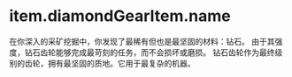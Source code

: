 # item.diamondGearItem.name
<lore>
在你深入的采矿挖掘中，你发现了最稀有但也是最坚固的材料：钻石。
由于其强度，钻石齿轮能够完成最苛刻的任务，而不会损坏或磨损。
</lore>
<no_lore>
钻石齿轮作为最终级别的齿轮，拥有最坚固的质地。它用于最复杂的机器。
</no_lore>
<recipes_usages stack="buildcraftcore:gear_diamond"/>

